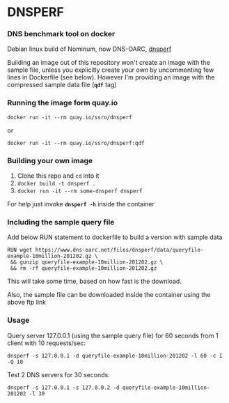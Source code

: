 # DNSPERF

### DNS benchmark tool on docker

Debian linux build of Nominum, now DNS-OARC, [dnsperf](http://nominum.com/measurement-tools/)

Building an image out of this repository won't create an image with the sample file, unless you 
explicitly create your own by uncommenting few lines in Dockerfile (see below). However I'm providing an image 
with the compressed sample data file (**`qdf`** tag)


### Running the image form quay.io

```
docker run -it --rm quay.io/ssro/dnsperf
```
or

```
docker run -it --rm quay.io/ssro/dnsperf:qdf
```

### Building your own image

1. Clone this repo and `cd` into it
2. `docker build -t dnsperf .`
3. `docker run -it --rm some-dnsperf dnsperf`

For help just invoke **`dnsperf -h`** inside the container

### Including the sample query file

Add below RUN statement to dockerfile to build a version with sample data

```
RUN wget https://www.dns-oarc.net/files/dnsperf/data/queryfile-example-10million-201202.gz \
 && gunzip queryfile-example-10million-201202.gz \
 && rm -rf queryfile-example-10million-201202.gz

```

This will take some time, based on how fast is the download.

Also, the sample file can be downloaded inside the container using the above ftp link

### Usage

Query server 127.0.0.1 (using the sample query file) for 60 seconds from 1 client
with 10 requests/sec:

`dnsperf -s 127.0.0.1 -d queryfile-example-10million-201202 -l 60 -c 1 -Q 10`

Test 2 DNS servers for 30 seconds:

`dnsperf -s 127.0.0.1 -s 127.0.0.2 -d queryfile-example-10million-201202 -l 30`
